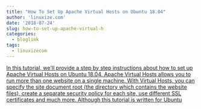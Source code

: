 ```yaml
---
title: "How To Set Up Apache Virtual Hosts on Ubuntu 18.04"
author: 'linuxize.com'
date: '2018-07-24'
slug: how-to-set-up-apache-virtual-h
categories:
  - bloglink
tags:
  - linuxizecom
---
```


[In this tutorial, we'll provide a step by step instructions about how to set up Apache Virtual Hosts on Ubuntu 18.04. Apache Virtual Hosts allows you to run more than one website on a single machine. With Virtual Hosts, you can specify the site document root (the directory which contains the website files), create a separate security policy for each site, use different SSL certificates and much more. Although this tutorial is written for Ubuntu<i class="fas fa-external-link-alt"></i>](https://linuxize.com/post/how-to-set-up-apache-virtual-hosts-on-ubuntu-18-04/)

